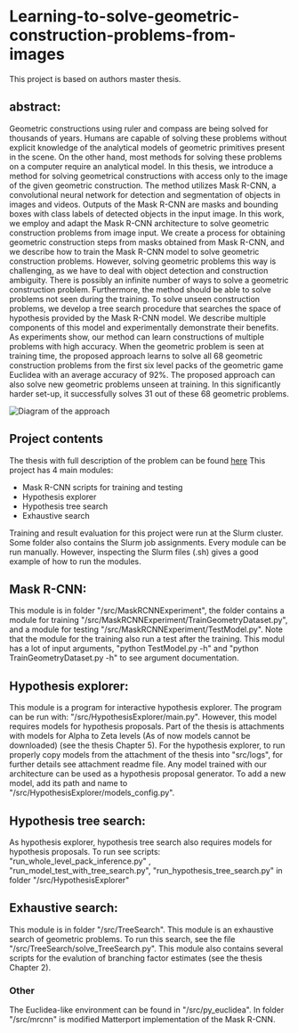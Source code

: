 # Learning-to-solve-geometric-construction-problems-from-images
This project is based on authors master thesis.
## abstract:
Geometric constructions using ruler and compass are being solved for thousands of years. Humans are capable of solving these problems without explicit knowledge of the analytical models of geometric primitives present in the scene. On the other hand, most methods for solving these problems on a computer require an analytical model. In this thesis, we introduce a method for solving geometrical constructions with access only to the image of the given geometric construction. The method utilizes Mask R-CNN, a convolutional neural network for detection and segmentation of objects in images and videos. Outputs of the Mask R-CNN are masks and bounding boxes with class labels of detected objects in the input image. In this work, we employ and adapt the Mask R-CNN architecture to solve geometric construction problems from image input. We create a process for obtaining geometric construction steps from masks obtained from Mask R-CNN, and we describe how to train the Mask R-CNN model to solve geometric construction problems. However, solving geometric problems this way is challenging, as we have to deal with object detection and construction ambiguity. There is possibly an infinite number of ways to solve a geometric construction problem. Furthermore, the method should be able to solve problems not seen during the training. 
To solve unseen construction problems, we develop a tree search procedure that searches the space of hypothesis provided by the Mask R-CNN model. We describe multiple components of this model and experimentally demonstrate their benefits. As experiments show, our method can learn constructions of multiple problems with high accuracy. When the geometric problem is seen at training time, the proposed approach learns to solve all 68 geometric construction problems from the first six level packs of the geometric game Euclidea with an average accuracy of 92\%. The proposed approach can also solve new geometric problems unseen at training. In this significantly harder set-up, it successfully solves 31 out of these 68 geometric problems.

![Diagram of the approach](/latex_files/imgapproach_schema.png)

## Project contents
The thesis with full description of the problem can be found [here](https://github.com/mackej/Learning-to-solve-geometric-construction-problems-from-images/blob/main/MackeJ_earning_to_solve_geometric_construction_problems_from_images.pdf)
This project has 4 main modules:
* Mask R-CNN scripts for training and testing
* Hypothesis explorer
* Hypothesis tree search
* Exhaustive search


Training and result evaluation for this project were run at the Slurm cluster. Some folder also contains the Slurm job assignments. Every module can be run manually.
However, inspecting the Slurm files (.sh) gives a good example of how to run the modules.

## Mask R-CNN:
This module is in folder "/src/MaskRCNNExperiment", the folder contains a module for training "/src/MaskRCNNExperiment/TrainGeometryDataset.py",
and a module for testing "/src/MaskRCNNExperiment/TestModel.py". Note that the module for the training also run a test after the training. 
This modul has a lot of input arguments,  "python TestModel.py -h" and "python TrainGeometryDataset.py -h" to see argument documentation.
## Hypothesis explorer:
This module is a program for interactive hypothesis explorer. The program can be run with: "/src/HypothesisExplorer/main.py".
However, this model requires models for hypothesis proposals. Part of the thesis is attachments with models for Alpha to Zeta levels 
(As of now models cannot be downloaded) (see the thesis Chapter 5). For the hypothesis explorer, to run properly copy models from the attachment of the thesis into "src/logs",
for further details see attachment readme file. Any model trained with our architecture can be used as a hypothesis proposal generator.
To add a new model, add its path and name to "/src/HypothesisExplorer/models_config.py". 
## Hypothesis tree search:
As hypothesis explorer, hypothesis tree search also requires models for hypothesis proposals. To run see scripts:
"run_whole_level_pack_inference.py" , "run_model_test_with_tree_search.py", "run_hypothesis_tree_search.py" in folder "/src/HypothesisExplorer"
## Exhaustive search:
This module is in folder "/src/TreeSearch". This module is an exhaustive search of geometric problems. To run this search, see the file 
"/src/TreeSearch/solve_TreeSearch.py". This module also contains several scripts for the evalution of branching factor estimates (see the thesis Chapter 2).
### Other	
The Euclidea-like environment can be found in "/src/py_euclidea". In folder "/src/mrcnn" is modified Matterport implementation of the Mask R-CNN.
